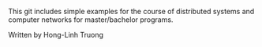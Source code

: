 This git includes simple examples for the course of distributed systems 
and computer networks for master/bachelor programs.

Written by Hong-Linh Truong
